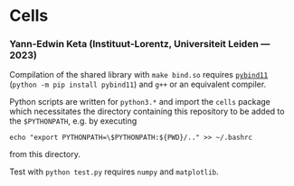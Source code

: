 # Cells
### Yann-Edwin Keta (Instituut-Lorentz, Universiteit Leiden — 2023)

Compilation of the shared library with `make bind.so` requires [`pybind11`](https://pybind11.readthedocs.io) (`python -m pip install pybind11`) and `g++` or an equivalent compiler.

Python scripts are written for `python3.*` and import the `cells` package which necessitates the directory containing this repository to be added to the `$PYTHONPATH`, e.g. by executing
```
echo "export PYTHONPATH=\$PYTHONPATH:${PWD}/.." >> ~/.bashrc
```
from this directory.

Test with `python test.py` requires `numpy` and `matplotlib`.
